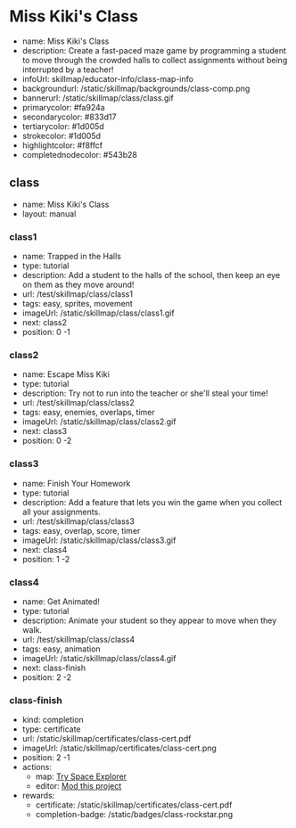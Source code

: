 # Miss Kiki's Class
* name: Miss Kiki's Class
* description: Create a fast-paced maze game by programming a student to move through the crowded halls to collect assignments without being interrupted by a teacher!
* infoUrl: skillmap/educator-info/class-map-info
* backgroundurl: /static/skillmap/backgrounds/class-comp.png
* bannerurl: /static/skillmap/class/class.gif
* primarycolor: #fa924a
* secondarycolor: #833d17
* tertiarycolor: #1d005d
* strokecolor: #1d005d
* highlightcolor: #f8ffcf
* completednodecolor: #543b28

## class
* name: Miss Kiki's Class
* layout: manual

### class1
* name: Trapped in the Halls
* type: tutorial
* description: Add a student to the halls of the school, then keep an eye on them as they move around!
* url: /test/skillmap/class/class1
* tags: easy, sprites, movement
* imageUrl: /static/skillmap/class/class1.gif
* next: class2
* position: 0 -1

### class2
* name: Escape Miss Kiki
* type: tutorial
* description: Try not to run into the teacher or she'll steal your time!
* url: /test/skillmap/class/class2
* tags: easy, enemies, overlaps, timer
* imageUrl: /static/skillmap/class/class2.gif
* next: class3
* position: 0 -2

### class3
* name: Finish Your Homework
* type: tutorial
* description: Add a feature that lets you win the game when you collect all your assignments. 
* url: /test/skillmap/class/class3
* tags: easy, overlap, score, timer
* imageUrl: /static/skillmap/class/class3.gif
* next: class4
* position: 1 -2


### class4
* name: Get Animated!
* type: tutorial
* description: Animate your student so they appear to move when they walk.
* url: /test/skillmap/class/class4
* tags: easy, animation
* imageUrl: /static/skillmap/class/class4.gif
* next: class-finish
* position: 2 -2

### class-finish
* kind: completion
* type: certificate
* url: /static/skillmap/certificates/class-cert.pdf
* imageUrl: /static/skillmap/certificates/class-cert.png
* position: 2 -1
* actions:
    * map: [Try Space Explorer](/skillmap/space)
    * editor: [Mod this project](/)
* rewards:
    * certificate: /static/skillmap/certificates/class-cert.pdf
    * completion-badge: /static/badges/class-rockstar.png

